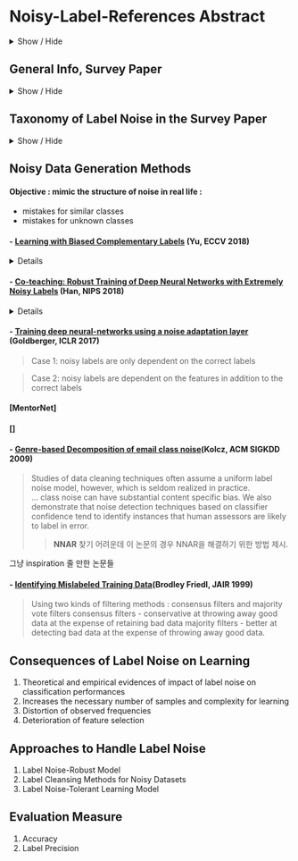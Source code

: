 # Noisy-Label-References Abstract

<details>
  <summary>Show / Hide</summary>
  


</details>


## General Info, Survey Paper
<details>
  <summary>Show / Hide</summary>
  
[Learning with Label Noise Github Page](https://github.com/subeeshvasu/Awesome-Learning-with-Label-Noise)

[Class Noise vs. Attribute Noise : A Quantitative Study of Their Impacts](http://www.cse.fau.edu/~xqzhu/papers/AIR.Zhu.2004.Noise.pdf)(Zhu, AI Review 2004)

[Classification in the Presence of Label Noise: A Survey](https://ieeexplore.ieee.org/stamp/stamp.jsp?tp=&arnumber=6685834)(Frenay, IEEE 2014)

</details>

## Taxonomy of Label Noise in the Survey Paper
<details>
  <summary>Show / Hide</summary>
  
  According to the classification of label noise in \
[Classification in the Presence of Label Noise: A Survey](https://ieeexplore.ieee.org/stamp/stamp.jsp?tp=&arnumber=6685834)(Frenay, IEEE 2014)
  
#### 1. NCAR - Noisy Completely at Random Model
> - the occurrence of an error E is independent of the other random variables, including the true class itself
> - biased coin of noise rate / fair dice to choose wrong label
> - uniform label noise

#### 2. NAR - Noisy at Random Model
> - probability of error depends on the true class Y, but still independent of X
> - allows modeling asymmetric label noise, when instances from certain classes are more prone to be mislabeled.
> - NCAR label noise is a special case of NAR label noise.
> ex.) arbitrary labeling matrices & pairwise label noise
> - pairwise label noise : Two classes c1 and c2 are selected. Each instance of class c1 has a probability to be incorrectly labeled as c2 and vice versa. For this label noise, only two nondiagonal entries of the labeling matrix are nonzero.

NCAR and NAR considers that the label noise affects all instances with no distinction. -> not realistic\
Samples may be more likely mislabeled when they are similar to instances of another class.\
More difficult samples or low density (low encountered cases) may have higher chances of mislabeling.

#### 3. NNAR - Noisy Not at Random Model
> - the occurrence of an error E is dependent on both variables X and Y,(mislabeling is more probable for certain classes and in certain regions of the X space.)
> - The most general case of label noise.
> - feature dependent한 경우(NNAR)와 feature independent한 경우(NCAR & NAR)의 경우로 나눌 수 있음.

</details>

## Noisy Data Generation Methods

#### Objective : mimic the structure of noise in real life :
* mistakes for similar classes 
* mistakes for unknown classes

#### - [Learning with Biased Complementary Labels](https://arxiv.org/pdf/1711.09535.pdf) (Yu, ECCV 2018)
<details>
  <summary> Details </summary>
 
 >Where Y and Ybar is true and complementary labels, previous methods implicitly assume that 
 P(Y¯ = i|Y = j), ∀i ≠ j are identical, which is not true in practice because humans are biased toward their own experience.(표범만 봤던 사람은 치타를 봐도 표범이라고 label함) Therefore the transition probabilities should be different.
 
>Uses **complementary label** which specifies a class that an object does not belong to. Complementary labels are sometimes easily obtainable, especially when the class set is relatively large. Given an observation in multi-class classifcation, identifying a class label that is incorrect for the observation is often much easier than identifying the true label.\
>(맞는 거 하나를 고르는 것보다 확실히 답이 아닌 하나를 고르는 labeling이 난이도가 낮음. 이를 이용해서 학습하려는 시도)

>**Method** : 확실히 틀린 class 하나를 빼고 나머지 9개에 대해 :

> 1. uniform probability
> 2. without 0 (3그룹으로 나누어서 합이 1이되게끔 0.2 0.1 0.033)
> 3. with 0 (3개 label 골라서 합이 1이 되게끔)

>related to [Learning from Complementary Labels](https://arxiv.org/pdf/1705.07541.pdf) (Ishida, NIPS 2017)
>label noise가 각 사람의 경험의 차이에 의해 많이 일어나는데, 이를 해결하기 위한 방안으로 complementary label 제시.
> -> true class에 영향을 받는 NAR

</details>


#### - [Co-teaching: Robust Training of Deep Neural Networks with Extremely Noisy Labels](https://arxiv.org/pdf/1804.06872.pdf) (Han, NIPS 2018)
<details>
  <summary> Details </summary>
  
  > Uses **pair flipping** and **symmetric flipping**. Pair flipping refers to a case where a certain label is misclassified to a certain label since it's similar(but doesn't imply similarity in a way that two classes are paired). Symmetric flipping refers to a case where a label is not identified, so it is given any other random label
 
 > **How pair flipping is defined in this paper is different. Survey에서 말하는 pair flipping하고는 차이가 있음.** 
 > 'Coteaching pair flipping' method is not realistic in a way that two labels are just matched randomly, not according to how similar they look like so that people might make mistakes.
 > 개선 가능 지점.
 > label noise를 handling하는 많은 기법들이 NCAR, NAR 방법으로 만들어낸 noise 많이 사용을 하는데, 이는 사람이 만들어낸 noise랑은 차이가 많이 있을 수 있다. 이를 개선하기 위해 이런 종류의 noise모델을 제시한다.
 
 #### followed the noise generation method used in: 
> [Making Deep Neural Networks Robust to Label Noise: a Loss Correction Approach](http://openaccess.thecvf.com/content_cvpr_2017/papers/Patrini_Making_Deep_Neural_CVPR_2017_paper.pdf) (Patrini, CVPR 2017) - asymmetric, class-conditional noise, where each label y in the training set is flipped to ytilda while feature vectors are untouched. The noise transition matrix is row-stochastic and not necessarily symmetric across the classes.
 [github codes](https://github.com/giorgiop/loss-correction/blob/master/noise.py) 
 >- def noisify_mnist_asymmetric()
 
        # 1 <- 7    (automobile <- truck / Some trucks are mistaken as automobile)
        # 2 -> 7    (bird -> airplane)
        # 3 -> 8    (deer -> horse)
        # 5 <-> 6   (cat <-> dog)
        
        # 1 <- 7
        P[7, 7], P[7, 1] = 1. - n, n

        # 2 -> 7
        P[2, 2], P[2, 7] = 1. - n, n

        # 5 <-> 6
        P[5, 5], P[5, 6] = 1. - n, n
        P[6, 6], P[6, 5] = 1. - n, n

        # 3 -> 8
        P[3, 3], P[3, 8] = 1. - n, n
        
 >Noise Transition Matrix, P
 >(Coteaching의 pair flipping을 일부 label에 적용한 경우에 해당)
 
| |0 | 1 | 2 | 3 | 4 | 5 | 6 | 7 | 8 | 9 |
|---|---|:---|:---:|---:|---:|---:|---:|---:|---:|---:|
|0| 1|   |   |   |   |   |   |   |   |   |
|1|  | 1 |   |   |   |   |   |   |   |   |
|2|  |   |1-n|   |   |   |   | n |   |   |
|3|  |   |   |1-n|   |   |   |   | n |   |
|4|  |   |   |   | 1 |   |   |   |   |   |
|5|  |   |   |   |   |1-n| n |   |   |   |
|6|  |   |   |   |   | n |1-n|   |   |   |
|7|  | n |   |   |   |   |   |1-n|   |   |
|8|  |   |   |   |   |   |   |   | 1 |   |
|9|  |   |   |   |   |   |   |   |   | 1 |


CIFAR 100의 경우 Superclass 써서 조금 다른 방법
> 같은 superclass에 속하는 다른 class로 noise가 발생할 확률이 높다고 보고, superclass내의 class 끼리만 shuffle하는 방법.
> **NAR** - class pair 만들고 n의 확률로 서로에게 mapping해주는 pair-flipping. 
 
 
>[Training Deep Neural Networks on Noisy Labels with Bootstrapping](https://arxiv.org/pdf/1412.6596.pdf) (Reed, ICLR 2015)
>> Section 4.1 MNIST with Noisy Labels : Specifically, we used a **fixed random permutation** of the labels as visualized in figure 2, value on column is mapped to a value on row with some probability (didn't use CIFAR dataset)
 
        # 0 -> 2
        # 1 -> 5
        # 2 -> 4
        # ...

![Reed, ICLR 2015 Figure2](/img/Reed2015_Figure2.PNG)
 (original github code not available)\
->label을 sort해서 적용하면 coteaching pair flipping과 동일
>> **NAR**
 
>[Learning with Symmetric Label Noise: The Importance of Being Unhinged](https://arxiv.org/pdf/1505.07634.pdf) (van Rooyen, NIPS 2015)
 >>Symmetric label noise : where the learner observes samples from a distribution Dbar, which is a corruption of D where labels have some constant probability of being flipped. (Original Github Code Not Available)
 >> **NCAR**


</details>

 
 
 
 
#### - [Training deep neural-networks using a noise adaptation layer](https://openreview.net/pdf?id=H12GRgcxg) (Goldberger, ICLR 2017)
 > Case 1: noisy labels are only dependent on the correct labels
 
 > Case 2: noisy labels are dependent on the features in addition to the correct labels
 
 
#### [MentorNet]

#### []
 
#### - [Genre-based Decomposition of email class noise](http://delivery.acm.org/10.1145/1560000/1557070/p427-kolcz.pdf?ip=115.145.226.106&id=1557070&acc=ACTIVE%20SERVICE&key=0EC22F8658578FE1%2EB50D9BE1468BDDBD%2E4D4702B0C3E38B35%2E4D4702B0C3E38B35&__acm__=1569291337_66262b6ec3313a2ed5693aa62837814e)(Kolcz, ACM SIGKDD 2009)
 > Studies of data cleaning techniques often assume a uniform label noise model, however, which is seldom realized in practice.\
 > ... class noise can have substantial content specific bias. We also demonstrate that noise detection techniques based on classifier confidence tend to identify instances that human assessors are likely to label in error. 
>>**NNAR** 찾기 어려운데 이 논문의 경우 NNAR을 해결하기 위한 방법 제시.

그냥 inspiration 줄 만한 논문들
#### - [Identifying Mislabeled Training Data](https://arxiv.org/pdf/1106.0219.pdf)(Brodley Friedl, JAIR 1999)
 > Using two kinds of filtering methods : consensus filters and majority vote filters
 > consensus filters - conservative at throwing away good data at the expense of retaining bad data
 > majority filters - better at detecting bad data at the expense of throwing away good data.


## Consequences of Label Noise on Learning
1. Theoretical and empirical evidences of impact of label noise on classification performances
2. Increases the necessary number of samples and complexity for learning
3. Distortion of observed frequencies
4. Deterioration of feature selection

## Approaches to Handle Label Noise
1. Label Noise-Robust Model
2. Label Cleansing Methods for Noisy Datasets
3. Label Noise-Tolerant Learning Model


## Evaluation Measure

1. Accuracy
2. Label Precision
